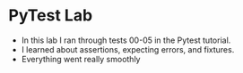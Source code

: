 # PyTest Lab
 - In this lab I ran through tests 00-05 in the Pytest tutorial.
 - I learned about assertions, expecting errors, and fixtures.
 - Everything went really smoothly
